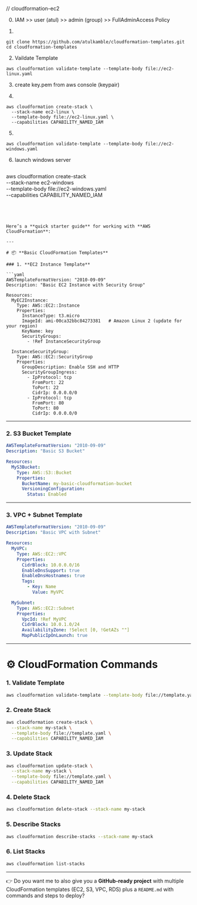 // cloudformation-ec2 

0. IAM >> user (atul) >> admin (group) >> FullAdminAccess Policy  

1. 
```
git clone https://github.com/atulkamble/cloudformation-templates.git
cd cloudformation-templates
```

2. Vaildate Template
```
aws cloudformation validate-template --template-body file://ec2-linux.yaml
```

3. create key.pem from aws console (keypair)

4. 

```
aws cloudformation create-stack \
  --stack-name ec2-linux \
  --template-body file://ec2-linux.yaml \
  --capabilities CAPABILITY_NAMED_IAM
```

5.
```
aws cloudformation validate-template --template-body file://ec2-windows.yaml
```
6. launch windows server 

```
```
aws cloudformation create-stack \
  --stack-name ec2-windows \
  --template-body file://ec2-windows.yaml \
  --capabilities CAPABILITY_NAMED_IAM
```




Here’s a **quick starter guide** for working with **AWS CloudFormation**:

---

# 📦 **Basic CloudFormation Templates**

### 1. **EC2 Instance Template**

```yaml
AWSTemplateFormatVersion: "2010-09-09"
Description: "Basic EC2 Instance with Security Group"

Resources:
  MyEC2Instance:
    Type: AWS::EC2::Instance
    Properties:
      InstanceType: t3.micro
      ImageId: ami-00ca32bbc84273381   # Amazon Linux 2 (update for your region)
      KeyName: key
      SecurityGroups:
        - !Ref InstanceSecurityGroup

  InstanceSecurityGroup:
    Type: AWS::EC2::SecurityGroup
    Properties:
      GroupDescription: Enable SSH and HTTP
      SecurityGroupIngress:
        - IpProtocol: tcp
          FromPort: 22
          ToPort: 22
          CidrIp: 0.0.0.0/0
        - IpProtocol: tcp
          FromPort: 80
          ToPort: 80
          CidrIp: 0.0.0.0/0
```

---

### 2. **S3 Bucket Template**

```yaml
AWSTemplateFormatVersion: "2010-09-09"
Description: "Basic S3 Bucket"

Resources:
  MyS3Bucket:
    Type: AWS::S3::Bucket
    Properties:
      BucketName: my-basic-cloudformation-bucket
      VersioningConfiguration:
        Status: Enabled
```

---

### 3. **VPC + Subnet Template**

```yaml
AWSTemplateFormatVersion: "2010-09-09"
Description: "Basic VPC with Subnet"

Resources:
  MyVPC:
    Type: AWS::EC2::VPC
    Properties:
      CidrBlock: 10.0.0.0/16
      EnableDnsSupport: true
      EnableDnsHostnames: true
      Tags:
        - Key: Name
          Value: MyVPC

  MySubnet:
    Type: AWS::EC2::Subnet
    Properties:
      VpcId: !Ref MyVPC
      CidrBlock: 10.0.1.0/24
      AvailabilityZone: !Select [0, !GetAZs ""]
      MapPublicIpOnLaunch: true
```

---

# ⚙️ **CloudFormation Commands**

### 1. **Validate Template**

```bash
aws cloudformation validate-template --template-body file://template.yaml
```

### 2. **Create Stack**

```bash
aws cloudformation create-stack \
  --stack-name my-stack \
  --template-body file://template.yaml \
  --capabilities CAPABILITY_NAMED_IAM
```

### 3. **Update Stack**

```bash
aws cloudformation update-stack \
  --stack-name my-stack \
  --template-body file://template.yaml \
  --capabilities CAPABILITY_NAMED_IAM
```

### 4. **Delete Stack**

```bash
aws cloudformation delete-stack --stack-name my-stack
```

### 5. **Describe Stacks**

```bash
aws cloudformation describe-stacks --stack-name my-stack
```

### 6. **List Stacks**

```bash
aws cloudformation list-stacks
```

---

👉 Do you want me to also give you a **GitHub-ready project** with multiple CloudFormation templates (EC2, S3, VPC, RDS) plus a `README.md` with commands and steps to deploy?
